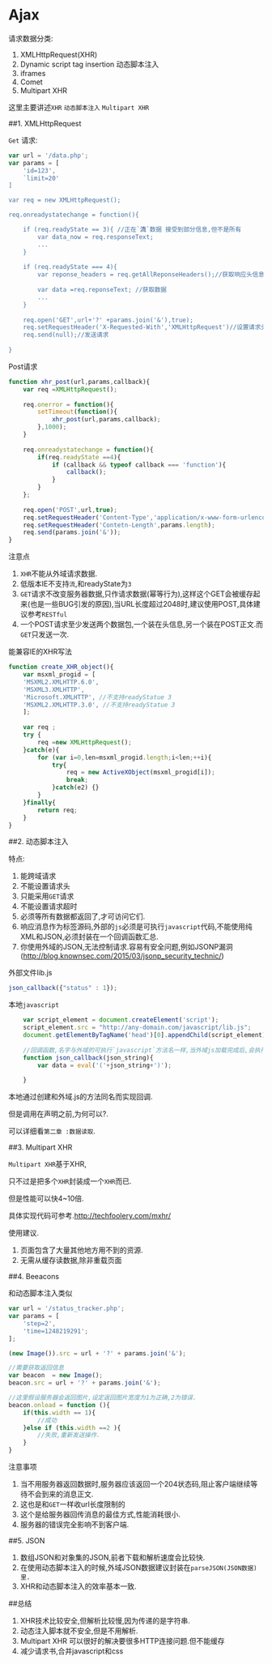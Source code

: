 # Ajax

请求数据分类:

1. XMLHttpRequest(XHR)
2. Dynamic script tag insertion 动态脚本注入
3. iframes
4. Comet
5. Multipart XHR

这里主要讲述`XHR` `动态脚本注入` `Multipart XHR`

##1. XMLHttpRequest

`Get` 请求:
```javascript
var url = '/data.php';
var params = [
    'id=123',
    `limit=20'
]

var req = new XMLHttpRequest();

req.onreadystatechange = function(){

    if (req.readyState == 3){ //正在`流`数据 接受到部分信息,但不是所有
        var data_now = req.responseText;
        ...
    }
    
    if (req.readyState === 4){
        var reponse_headers = req.getAllReponseHeaders();//获取响应头信息
        
        var data =req.reponseText; //获取数据
        ...
    }
    
    req.open('GET',url+'?' +params.join('&'),true);
    req.setRequestHeader('X-Requested-With','XMLHttpRequest')//设置请求头信息.
    req.send(null);//发送请求
    
}
```

Post请求
```javascript
function xhr_post(url,params,callback){
    var req =XMLHttpRequest();
    
    req.onerror = function(){
        setTimeout(function(){
            xhr_post(url,params,callback);
        },1000);
    }
    
    req.onreadystatechange = function(){
        if(req.readyState ==4){
            if (callback && typeof callback === 'function'){
                callback();
            }
        }
    };
    
    req.open('POST',url,true);
    req.setRequestHeader('Content-Type','application/x-www-form-urlencoded');
    req.setRequestHeader('Contetn-Length',params.length);
    req.send(params.join('&'));
}

```

注意点

1. `XHR`不能从外域请求数据.
2. 低版本IE不支持`流`,和readyState为`3`
3. `GET`请求不改变服务器数据,只作请求数据(幂等行为),这样这个GET会被缓存起来(也是一些BUG引发的原因),当URL长度超过2048时,建议使用POST,具体建议参考`RESTful`
4. 一个POST请求至少发送两个数据包,一个装在头信息,另一个装在POST正文.而`GET`只发送一次.

能兼容IE的XHR写法

```javascript
function create_XHR_object(){
    var msxml_progid = [
    'MSXML2.XMLHTTP.6.0',
    'MSXML3.XMLHTTP',
    'Microsoft.XMLHTTP', //不支持readyStatue 3
    'MSXML2.XMLHTTP.3.0', //不支持readyStatue 3
    ];
    
    var req ;
    try {
        req =new XMLHttpRequest();
    }catch(e){
        for (var i=0,len=msxml_progid.length;i<len;++i){
            try{
                req = new ActiveXObject(msxml_progid[i]);
                break;
            }catch(e2) {}
        }
    }finally{
        return req;
    }
}
```
##2. 动态脚本注入

特点:

1. 能跨域请求
2. 不能设置请求头
3. 只能采用`GET`请求
4. 不能设置请求超时
5. 必须等所有数据都返回了,才可访问它们.
6. 响应消息作为标签源码,外部的`js`必须是可执行`javascript`代码,不能使用纯XML和JSON,必须封装在一个回调函数汇总. 
7. 你使用外域的JSON,无法控制请求.容易有安全问题,例如JSONP漏洞(<http://blog.knownsec.com/2015/03/jsonp_security_technic/>)

外部文件lib.js
```javascript
json_callback({"status" : 1});
```
本地`javascript`
```javascript
    var script_element = document.createElement('script');
    script_element.src = "http://any-domain.com/javascript/lib.js";
    document.getElementByTagName('head')[0].appendChild(script_element);
    
    //回调函数,名字与外域的可执行`javascript`方法名一样,当外域js加载完成后,会执行json_callback(json_string)方法;
    function json_callback(json_string){
        var data = eval('('+json_string+')');
        
    }
```

本地通过创建和外域.js的方法同名而实现回调.

但是调用在声明之前,为何可以?.

可以详细看`第二章 :数据读取`.

##3. Multipart XHR

`Multipart XHR`基于XHR,

只不过是把多个`XHR`封装成一个`XHR`而已.

但是性能可以快4~10倍.

具体实现代码可参考.<http://techfoolery.com/mxhr/>

使用建议.

1. 页面包含了大量其他地方用不到的资源.
2. 无需从缓存读数据,除非重载页面

##4. Beeacons

和动态脚本注入类似
```javascript
var url = '/status_tracker.php';
var params = [
    'step=2',
    'time=1248219291';
];

(new Image()).src = url + '?' + params.join('&');

//需要获取返回信息
var beacon  = new Image();
beacon.src = url + '?' + params.join('&');

//这里假设服务器会返回图片,设定返回图片宽度为1为正确,2为错误.
beacon.onload = function (){
    if(this.width == 1){
        //成功
    }else if (this.width ==2 ){
        //失败,重新发送操作.
    }
}
```
注意事项

1. 当不用服务器返回数据时,服务器应该返回一个204状态码,阻止客户端继续等待不会到来的消息正文.
2. 这也是和`GET`一样收url长度限制的
3. 这个是给服务器回传消息的最佳方式,性能消耗很小.
4. 服务器的错误完全影响不到客户端.

##5. JSON

1. 数组JSON和对象集的JSON,前者下载和解析速度会比较快.
2. 在使用动态脚本注入的时候,外域JSON数据建议封装在`parseJSON(JSON数据)里.`
3. XHR和动态脚本注入的效率基本一致.


##总结

1. XHR技术比较安全,但解析比较慢,因为传递的是字符串.
2. 动态注入脚本就不安全,但是不用解析.
3. Multipart XHR 可以很好的解决要很多HTTP连接问题.但不能缓存
4. 减少请求书,合并javascript和css